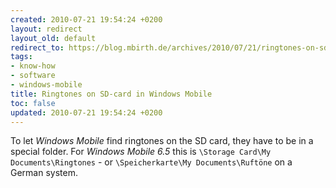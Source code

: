 ```yaml
---
created: 2010-07-21 19:54:24 +0200
layout: redirect
layout_old: default
redirect_to: https://blog.mbirth.de/archives/2010/07/21/ringtones-on-sd-card-in-windows-mobile.html
tags:
- know-how
- software
- windows-mobile
title: Ringtones on SD-card in Windows Mobile
toc: false
updated: 2010-07-21 19:54:24 +0200
---
```


To let *Windows Mobile* find ringtones on the SD card, they have to be in a special folder. For *Windows Mobile 6.5*
this is `\Storage Card\My Documents\Ringtones` - or `\Speicherkarte\My Documents\Ruftöne` on a German system.